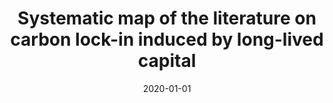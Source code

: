 ---
title: "Systematic map of the literature on carbon lock-in induced by long-lived capital"
collection: publications
permalink: /publication/2
date: 2020-01-01
venue: 'Environmental Research Letters'
paperurl: 'http://academicpages.github.io/files/paper1.pdf'
citation: 'Fisch-Romito, Vivien, Guivarch, Celine, Creutzig, Felix, Minx, Jan C., <b>Callaghan, Max W.</b>. (2020). &quot;Systematic map of the literature on carbon lock-in induced by long-lived capital.&quot; <i>Environmental Research Letters</i>. ().'
---